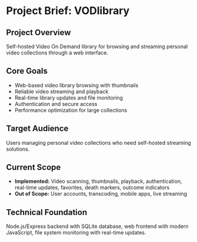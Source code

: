 # Project Brief: VODlibrary

## Project Overview
Self-hosted Video On Demand library for browsing and streaming personal video collections through a web interface.

## Core Goals
- Web-based video library browsing with thumbnails
- Reliable video streaming and playback
- Real-time library updates and file monitoring
- Authentication and secure access
- Performance optimization for large collections

## Target Audience
Users managing personal video collections who need self-hosted streaming solutions.

## Current Scope
- **Implemented:** Video scanning, thumbnails, playback, authentication, real-time updates, favorites, death markers, outcome indicators
- **Out of Scope:** User accounts, transcoding, mobile apps, live streaming

## Technical Foundation
Node.js/Express backend with SQLite database, web frontend with modern JavaScript, file system monitoring with real-time updates.
